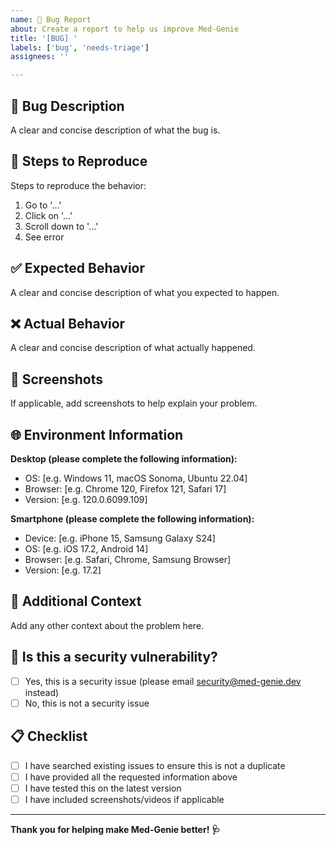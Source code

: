 ```yaml
---
name: 🐛 Bug Report
about: Create a report to help us improve Med-Genie
title: '[BUG] '
labels: ['bug', 'needs-triage']
assignees: ''

---
```


## 🐛 Bug Description
A clear and concise description of what the bug is.

## 🔄 Steps to Reproduce
Steps to reproduce the behavior:
1. Go to '...'
2. Click on '...'
3. Scroll down to '...'
4. See error

## ✅ Expected Behavior
A clear and concise description of what you expected to happen.

## ❌ Actual Behavior
A clear and concise description of what actually happened.

## 📸 Screenshots
If applicable, add screenshots to help explain your problem.

## 🌐 Environment Information
**Desktop (please complete the following information):**
- OS: [e.g. Windows 11, macOS Sonoma, Ubuntu 22.04]
- Browser: [e.g. Chrome 120, Firefox 121, Safari 17]
- Version: [e.g. 120.0.6099.109]

**Smartphone (please complete the following information):**
- Device: [e.g. iPhone 15, Samsung Galaxy S24]
- OS: [e.g. iOS 17.2, Android 14]
- Browser: [e.g. Safari, Chrome, Samsung Browser]
- Version: [e.g. 17.2]

## 🔗 Additional Context
Add any other context about the problem here.

## 🚨 Is this a security vulnerability?
- [ ] Yes, this is a security issue (please email security@med-genie.dev instead)
- [ ] No, this is not a security issue

## 📋 Checklist
- [ ] I have searched existing issues to ensure this is not a duplicate
- [ ] I have provided all the requested information above
- [ ] I have tested this on the latest version
- [ ] I have included screenshots/videos if applicable

---

**Thank you for helping make Med-Genie better! 🩺**
